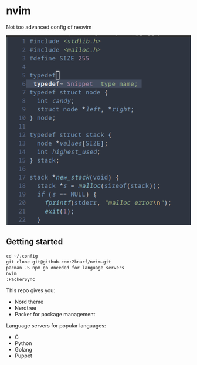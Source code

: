 # nvim

Not too advanced config of neovim

![sshot](https://github.com/2knarf/nvim/blob/main/screen.png?raw=true)

## Getting started

``` 
cd ~/.config
git clone git@github.com:2knarf/nvim.git
pacman -S npm go #needed for language servers
nvim
:PackerSync
``` 

This repo gives you:

- Nord theme
- Nerdtree
- Packer for package management

Language servers for popular languages:

* C
* Python
* Golang
* Puppet
